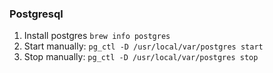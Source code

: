 
### Postgresql
1. Install postgres `brew info postgres`
2. Start manually:
`pg_ctl -D /usr/local/var/postgres start`
3. Stop manually:
`pg_ctl -D /usr/local/var/postgres stop`
<!--stackedit_data:
eyJoaXN0b3J5IjpbMTUyMzMxNzM1Ml19
-->